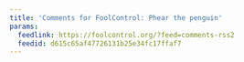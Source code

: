 ```yaml
---
title: 'Comments for FoolControl: Phear the penguin'
params:
  feedlink: https://foolcontrol.org/?feed=comments-rss2
  feedid: d615c65af47726131b25e34fc17ffaf7
---
```

